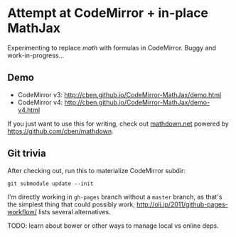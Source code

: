 # Attempt at CodeMirror + in-place MathJax

Experimenting to replace $math$ with formulas in CodeMirror.
Buggy and work-in-progress...

## Demo

- CodeMirror v3: http://cben.github.io/CodeMirror-MathJax/demo.html
- CodeMirror v4: http://cben.github.io/CodeMirror-MathJax/demo-v4.html

If you just want to use this for writing, check out [mathdown.net](http://mathdown.net) powered by https://github.com/cben/mathdown.

## Git trivia

After checking out, run this to materialize CodeMirror subdir:

    git submodule update --init

I'm directly working in `gh-pages` branch without a `master` branch,
as that's the simplest thing that could possibly work;
http://oli.jp/2011/github-pages-workflow/ lists several alternatives.

TODO: learn about bower or other ways to manage local vs online deps.
